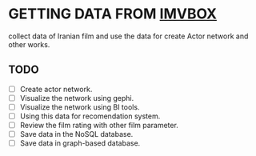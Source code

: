 # GETTING DATA FROM [IMVBOX](https://imvbox.com/)
collect data of Iranian film and use the data for create Actor network and other works.


## TODO
- [ ] Create actor network.
- [ ] Visualize the network using gephi.
- [ ] Visualize the network using BI tools. 
- [ ] Using this data for recomendation system.
- [ ] Review the film rating with other film parameter.
- [ ] Save data in the NoSQL database.
- [ ] Save data in graph-based database.
